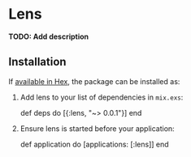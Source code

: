 # Lens

**TODO: Add description**

## Installation

If [available in Hex](https://hex.pm/docs/publish), the package can be installed as:

  1. Add lens to your list of dependencies in `mix.exs`:

        def deps do
          [{:lens, "~> 0.0.1"}]
        end

  2. Ensure lens is started before your application:

        def application do
          [applications: [:lens]]
        end

